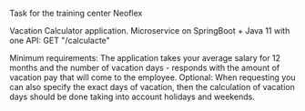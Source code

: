 Task for the training center Neoflex

Vacation Calculator application.
Microservice on SpringBoot + Java 11 with one API:
GET "/calculacte"



Minimum requirements: The application takes your average salary for 12 months and the number of vacation days - responds with the amount of vacation pay that will come to the employee.
Optional: When requesting you can also specify the exact days of vacation, then the calculation of vacation days should be done taking into account holidays and weekends.


